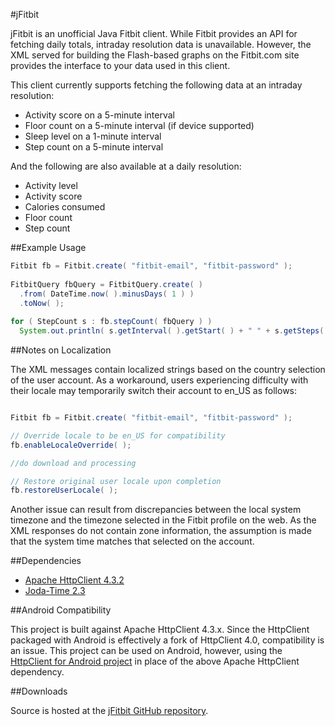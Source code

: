 #jFitbit

jFitbit is an unofficial Java Fitbit client. While Fitbit provides an API for fetching daily totals, intraday resolution data is unavailable. However, the XML served for building the Flash-based graphs on the Fitbit.com site provides the interface to your data used in this client.

This client currently supports fetching the following data at an intraday resolution:
 * Activity score on a 5-minute interval
 * Floor count on a 5-minute interval (if device supported)
 * Sleep level on a 1-minute interval
 * Step count on a 5-minute interval

And the following are also available at a daily resolution:
 * Activity level 
 * Activity score
 * Calories consumed
 * Floor count
 * Step count

##Example Usage
```java
Fitbit fb = Fitbit.create( "fitbit-email", "fitbit-password" );
  	
FitbitQuery fbQuery = FitbitQuery.create( )
  .from( DateTime.now( ).minusDays( 1 ) )
  .toNow( );
		
for ( StepCount s : fb.stepCount( fbQuery ) )
  System.out.println( s.getInterval( ).getStart( ) + " " + s.getSteps( ) );
```

##Notes on Localization

The XML messages contain localized strings based on the country selection of the user account. As a workaround, users experiencing
difficulty with their locale may temporarily switch their account to en_US as follows:

```java

Fitbit fb = Fitbit.create( "fitbit-email", "fitbit-password" );

// Override locale to be en_US for compatibility
fb.enableLocaleOverride( );

//do download and processing

// Restore original user locale upon completion
fb.restoreUserLocale( );
```

Another issue can result from discrepancies between the local system timezone and the timezone selected in the Fitbit profile on the web. As
the XML responses do not contain zone information, the assumption is made that the system time matches that selected on the account.

##Dependencies
 * [Apache HttpClient 4.3.2](http://hc.apache.org/)
 * [Joda-Time 2.3](http://www.joda.org/joda-time/)


##Android Compatibility

This project is built against Apache HttpClient 4.3.x. Since the HttpClient packaged with Android is effectively a fork of HttpClient 4.0, 
compatibility is an issue. This project can be used on Android, however, using the [HttpClient for Android project](https://hc.apache.org/httpcomponents-client-4.3.x/android-port.html) 
in place of the above Apache HttpClient dependency.

##Downloads

Source is hosted at the [jFitbit GitHub repository](https://github.com/claygregory/jfitbit).